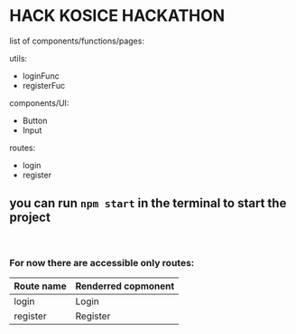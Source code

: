 # HACK KOSICE HACKATHON

list of components/functions/pages:

utils:

-   loginFunc
-   registerFuc

components/UI:

-   Button
-   Input

routes:

-   login
-   register

## you can run `npm start` in the terminal to start the project

<br />

### For now there are accessible only routes:

| Route name | Renderred copmonent |
| ---------- | ------------------- |
| login      | Login               |
| register   | Register            |
